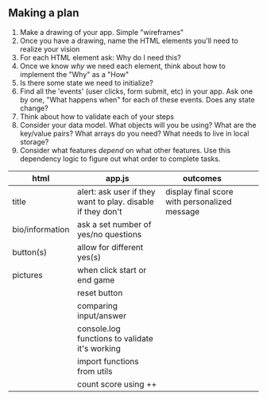 ## Making a plan
1) Make a drawing of your app. Simple "wireframes"
2) Once you have a drawing, name the HTML elements you'll need to realize your vision
3) For each HTML element ask: Why do I need this?
4) Once we know _why_ we need each element, think about how to implement the "Why" as a "How"
5) Is there some state we need to initialize?
6) Find all the 'events' (user clicks, form submit, etc) in your app. Ask one by one, "What happens when" for each of these events. Does any state change?
7) Think about how to validate each of your steps
8) Consider your data model. What objects will you be using? What are the key/value pairs? What arrays do you need? What needs to live in local storage?
9) Consider what features _depend_ on what other features. Use this dependency logic to figure out what order to complete tasks.


| html            | app.js                                                      | outcomes                                      |   |   |
|-----------------|-------------------------------------------------------------|-----------------------------------------------|---|---|
| title           | alert: ask user if they want to play. disable if they don't | display final score with personalized message |   |   |
| bio/information | ask a set number of yes/no questions                        |                                               |   |   |
| button(s)       | allow for different yes(s)                                  |                                               |   |   |
| pictures        | when click start or end game                                |                                               |   |   |
|                 | reset button                                                |                                               |   |   |
|                 | comparing input/answer                                      |                                               |   |   |
|                 | console.log functions to validate it's working              |                                               |   |   |
|                 | import functions from utils                                 |                                               |   |   |
|                 | count score using ++                                        |                                               |   |   |
